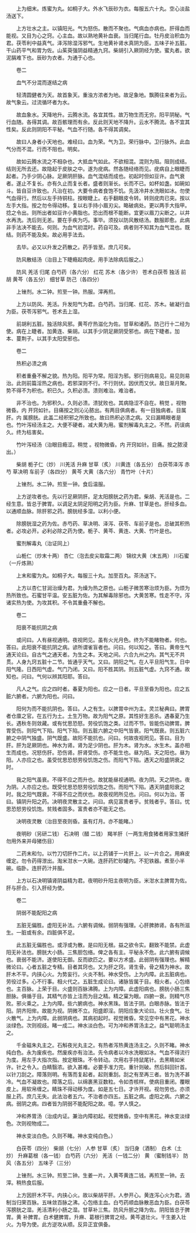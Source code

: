 <!-- { "loadSidebar": true } -->
　　上为细末。炼蜜为丸。如桐子大。外水飞辰砂为衣。每服五六十丸。空心淡盐汤送下。

　　上方壮水之主。以镇阳光。气为怒伤。散而不聚也。气病血亦病也。肝得血而能视。又目为心之窍。心主血。故以熟地黄补血衰。当归尾行血。牡丹皮治积血为君。茯苓利中益真气。泽泻除湿泻邪气。生地黄补肾水真阴为臣。五味子补五脏。干山药平气和胃为佐。山茱萸强阴益精通九窍。柴胡引入厥阴经为使。蜜丸者。欲泥膈难下也。辰砂为衣者。为通于心也。

　　卷二

　　血气不分混而遂结之病

　　轻清圆健者为天。故首象天。重浊方浓者为地。故足象地。飘腾往来者为云。故气象云。过流循环者为水。

　　故血象水。天降地升。云腾水流。各宜其性。故万物生而无穷。阳平阴秘。气行血随。各得其调。故百骸理而有余。反此则天地不降升。云水不腾流。各不宜其性矣。反此则阴阳不平秘。气血不行随。各不得其调矣。

　　故曰人身者小天地也。难经曰。血为荣。气为卫。荣行脉中。卫行脉外。此血气分而不混。行而不阻也。明矣。

　　故如云腾水流之不相杂也。大抵血气如此。不欲相混。混则为阻。阻则成结。结则无所去还。故隐起于皮肤之中。遂为疣病。然各随经络而见。疣病自上眼睫而起者。乃手少阴心脉。足厥阴肝脉。血气混结而成也。初起时但如豆许。血气衰者。遂止不复长。亦有久止而复长者。盛者则渐长。长而不已。如杯如盏。如碗如斗。皆自豆许致也。凡治在初。大要令病者食饱不饥。先汲冷井水洗眼如冰。勿使气血得行。然后以左手持铜柱。按眼睫上。右手翻眼皮令转。转则疣肉已突。按以左手大指。按之勿令得动移。复以右手持小眉刃尖。略破病处。更以两手大指甲。捻之令出。则所出者如豆许小黄脂也。恐出而根不能断。宜更以眉刀尖断之。以井水再洗。洗后则无恙。要在手疾为巧。事毕。须投以防风散结汤。数服即愈。此病非手法决不能去。何则。为血气初混时。药自可及。病者则不知其为血气混也。既结。则药不能及矣。故必用手法去。

　　去毕。必又以升发之药散之。药手皆至。庶几可矣。

　　防风散结汤（治目上下睫瘾起肉疣。用手法除病后服之。）

　　防风 羌活 归尾 白芍药（各六分） 红花 苏木（各少许） 苍术白茯苓 独活 前胡 黄芩（各五分） 细甘草 防己（各四分）

　　上锉剂。水二钟。煎至一钟。热服。滓再煎。

　　上方以防风、羌活。升发阳气为君。白芍药。当归尾、红花、苏木。破凝行血为臣。茯苓泻邪气。苍术去上湿。

　　前胡利五脏。独活除风邪。黄芩疗热滋化为佐。甘草和诸药。防己行十二经为使。病在上睫者。加黄连、柴胡。以其手少阴足厥阴受邪也。病在下睫者。加 本、蔓荆子。以其手太阳受邪也。

　　卷二

　　热积必溃之病

　　积者重叠不解之貌。热为阳。阳平为常。阳淫为邪。邪行则病易见。易见则易治。此则前篇淫热之病也。若邪深则不行。不行则伏。因伏而又伏。故日渐月聚。势不得不为积也。积已久。久积必溃。溃则难治。难治者。

　　非不治也。为邪积久。久则必溃。溃犹败也。其病隐涩不自在。稍觉 。视物微昏。内 开窍如针。目痛按之则沁沁脓出。有两目俱病者。有一目独病者。目属肝。内 属膀胱。此盖二经积邪之所致也。故曰热积必溃之病。又曰漏睛眼者是也。竹叶泻经汤主之。大便不硬者。减大黄为用。蜜剂解毒丸主之。不然。药误病久。终为枯害矣。

　　竹叶泻经汤（治眼目瘾涩。稍觉 。视物微昏。内 开窍如针。目痛。按之脓浸出。）

　　柴胡 栀子仁（炒） 川羌活 升麻 甘草（炙） 川黄连（各五分） 白茯苓泽泻 赤芍 草决明 车前子（各四分） 黄芩 大黄（各六分） 青竹叶（十片）

　　上锉剂。水二钟。煎至一钟。食后温服。

　　上方逆攻者也。先以行足厥阴肝。足太阳膀胱之药为君。柴胡、羌活是也。二经生意。皆总于脾胃。以调足太阴足阳明之药为臣。升麻、甘草是也。肝经多血。以通顺血脉。除肝邪之药。膀胱经多湿。以利小便。

　　除膀胱湿之药为佐。赤芍药、草决明、泽泻、茯苓、车前子是也。总破其积热者。必攻必开。必利必除之药为使。栀子、黄芩、黄连、大黄、竹叶是也。

　　蜜剂解毒丸（治证同上）

　　山栀仁（炒末十两） 杏仁（泡去皮尖取霜二两） 锦纹大黄（末五两） 川石蜜（一斤炼熟）

　　上末和蜜为丸。如桐子大。每服三十丸。加至百丸。茶汤送下。

　　上方以杏仁甘润治燥为君。为燥为热之原也。山栀子微苦寒治烦为臣。为烦为热所致也。石蜜甘平温。安五脏为佐。为其解毒除邪也。大黄苦寒。性走不守。泻诸实热为使。为攻其积。不令其重叠不解也。

　　卷二

　　阳衰不能抗阴之病

　　或问曰。人有昼视通明。夜视罔见。虽有火光月色。终为不能睹物者。何也。答曰。此阳衰不能抗阴之病。谚所谓雀盲者也。问曰。何以知之。答曰。黄帝生气通天论曰。自古气之通天者。为生之本。天地之间。六合九州之内。其气无不共贯。人身九窍五脏十二节。皆通乎天气。又曰。阴阳之气。在人平旦阳气生。日中阳气隆。日西阳气虚。气门乃闭。又曰。阳不胜其阴。则五脏气虚。九窍不通。故知也。问曰。气何以辨其阳耶。答曰。

　　凡人之气。应之四时者。春夏为阳也。应之一日者。平旦至昏为阳也。应之五脏六腑者。六腑为阳也。问曰。

　　阳何为而不能抗阴也。答曰。人之有生。以脾胃中州为主。灵兰秘典曰。脾胃者仓廪之官。在五行为土。土生万物。故为阳气之原。其性好生恶杀。遇春夏乃生长。遇秋冬则敛藏。或有忧思恐怒。劳役饥饱之类。过而不节。皆能伤动脾胃。脾胃受伤。则阳气下陷。阳气下陷。则五脏六腑之中阳气皆衰。阳气既衰。则五脏六腑之中阴气独盛。阴气既盛。故阳不能抗也。问曰。何故夜视罔见。答曰。目为肝。肝为足厥阴也。神水为肾。肾为足少阴也。肝为木。肾为水。水生木。盖亦相生而成也。况怒伤肝。恐伤肾。肝肾受伤。亦不能生也。昼为阳。天之阳也。昼为阳。人亦应之也。虽受忧思恐怒劳役饥饱之伤。而阳气下陷。遇天之阳盛阴衰之时。

　　我之阳气虽衰。不得不应之而升也。故犹能昼视通明。夜为阴。天之阴也。夜为阴。人亦应之也。既受忧思恐怒劳役饥饱之伤。而阳气下陷。遇天阴盛阳衰之时。我之阳气既衰。不得不应之而伏也。故夜视罔所见也。问曰。何以为治。答曰。镇阴升阳之药。决明夜灵散主之。问曰。病见富贵者乎。贫贱者乎。答曰。忧思恐怒劳役饥饱。贫贱者固多。富贵者亦不能无之也。

　　决明夜灵散（治目至夜则昏。虽有灯月。亦不能睹。）

　　夜明砂（另研二钱） 石决明（醋 二钱） 羯羊肝（一两生用食猪者用家生猪肝勿用外来并母猪伤目）

　　二药末和匀。以竹刀切肝作二片。以上药铺于一片肝上。以一片合之。用麻皮缠定。勿令药得泄出。淘米泔水一大碗。连肝药贮砂罐内。不犯铁器。煮至小半碗。临卧。连肝药汁并服。

　　上方以石决明镇肾阴益精为君。夜明砂升阳主夜明为臣。米泔水主脾胃为佐。肝与肝合。引入肝经为使。

　　卷二

　　阴弱不能配阳之病

　　五脏无偏胜。虚阳无补法。六腑有调候。弱阴有强理。心肝脾肺肾。各有所滋生。一脏或有余。四脏俱不足。

　　此五脏无偏胜也。或浮或为散。是曰阳无根。益之欲令实。翻致不能禁。此虚阳无补法也。膀胱大小肠。三焦胆包络。俾之各有主。平秘永不危。此六腑有调候也。衰弱不能济。遂使阳无御。反而欲匹之。要以方术盛。此弱阴有强理也。解精微论曰。心者五脏之专精。目者其窍也。又为肝之窍。肾生骨。骨之精为神水。故肝木不平。内挟心火。为势妄行。火炎不制。神水受伤。上为内障。此五脏病也。劳役过多。心不行事。相火代之。五脏生成论曰。诸脉皆属于目。相火者。心包络也。主百脉。上荣于目。火盛则百脉沸腾。上为内障。此虚阳病也。膀胱小肠三焦胆脉。俱循于目。其精气亦皆上注而为目之精。精之窠为眼。四腑一衰。则精气尽败。邪火乘之。上为内障。些六腑病也。神水黑珠。皆法于阴。白眼赤脉。皆法于阳。阴齐阳侔。故能为视。阴微不立。阳盛即淫。阴阳应象大论曰。壮火食气。壮火散气。上为内障。此弱阴病也。其病初起时。视觉微昏。常见空中有黑花。神水淡绿色。次则视歧。睹一成二。神水淡白色。可为冲和养胃汤主之。益气聪明汤主之。

　　千金磁朱丸主之。石斛夜光丸主之。有热者泻热黄连汤主之。久则不睹。神水纯白色。永为废疾也。然废疾亦有治法。先令病者以冷水洗眼如冰。气血不得流行为度。用左手大指次指。按定眼珠。不令转动。次用右手持鼠尾针。去黑睛如米许。针之令入。白睛翳浓。欲入甚难。必要手准力完。重针则破。然后斜回针首。以针刀刮之。障落则明。有落而复起者。起则重刮。刮之有至再三者。皆为洗不甚冷。气血不凝故也。障落之后。以绵裹黑豆数粒。令如杏核样。使病目重闭。覆眼皮上。用软帛缠之。睛珠不得动移为度。如是五七日。才许开视。视勿劳也。亦须服上药。庶几无失。此法治者五六。不治者亦四五。五脏之病。虚阳之病。六腑之病。弱阴之病。四者皆为阴弱不能配阳之故。噫。学人慎之。

　　冲和养胃汤（治成内证。兼治内障初起。视觉微昏。空中有黑花。神水变淡绿色。次则视物成二。

　　神水变淡白色。久则不睹。神水变纯白色。）

　　白茯苓（四分） 柴胡（七分） 人参 甘草（炙） 当归身（酒制） 白术（土炒） 升麻葛根（各一钱） 白芍药（六分） 羌活（一钱二分） 黄 （蜜制钱半） 防风（各五分） 五味子（三分）

　　上锉剂。水三钟。煎至二钟。生姜一片。入黄芩黄连二钱。再煎至一钟。去滓。稍热食后服。

　　上方因肝木不平。内挟心火。故以柴胡平肝。人参开心。黄连泻心火为君。酒制当归荣百脉。五味敛百脉之沸。心包络主血。白芍药顺血脉散恶血为臣。白茯苓泻膀胱之湿。羌活清利小肠之湿。甘草补三焦。防风升胆之降为佐。阴阳皆总于脾胃。黄 补脾胃。白术健脾胃。升麻、葛根行脾胃之经。黄芩退壮火。干生姜入壮火。为导为使。此方逆攻从顺。反异正宜俱备。

